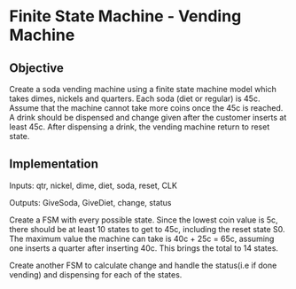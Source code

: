 # Finite State Machine - Vending Machine
## Objective
Create a soda vending machine using a finite state machine model which takes dimes, nickels and quarters. Each soda (diet or regular) is 45c. Assume that the machine cannot take more coins once the 45c is reached. A drink should be dispensed and change given after the customer inserts at least 45c. After dispensing a drink, the vending machine return to reset state.

## Implementation
Inputs: qtr, nickel, dime, diet, soda, reset, CLK

Outputs: GiveSoda, GiveDiet, change, status

Create a FSM with every possible state. Since the lowest coin value is 5c, there should be at least 10 states to get to 45c, including the reset state S0. The maximum value the machine can take is 40c + 25c = 65c, assuming one inserts a quarter after inserting 40c. This brings the total to 14 states.

Create another FSM to calculate change and handle the status(i.e if done vending) and dispensing for each of the states.

